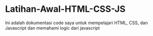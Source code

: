 # Latihan-Awal-HTML-CSS-JS
Ini adalah dokumentasi code saya untuk mempelajari HTML, CSS, dan Javascript dan memahami logic dari javascript
